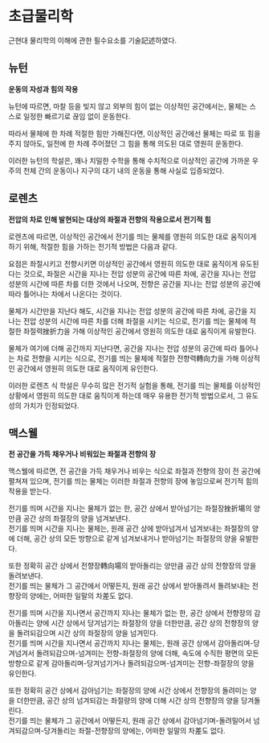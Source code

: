 # 초급물리학

근현대 물리학의 이해에 관한 필수요소를 기술記述하였다.

## 뉴턴

**운동의 자성과 힘의 작용**

뉴턴에 따르면, 마찰 등을 빚지 않고 외부의 힘이 없는
이상적인 공간에서는, 물체는 스스로 일정한 빠르기로
끊임 없이 운동한다.

따라서 물체에 한 차례 적절한 힘만 가해진다면,
이상적인 공간에선 물체는 따로 또 힘을 주지 않아도,
일전에 한 차례 주어졌던 그 힘을 통해 의도된 대로
영원히 운동한다.

이러한 뉴턴의 학설은, 꽤나 치밀한 수학을 통해 수치적으로
이상적인 공간에 가까운 우주의 천체 간의 운동이나
지구의 대기 내의 운동을 통해 사실로 입증되었다.

## 로렌츠

**전압의 차로 인해 발현되는 대상의 좌절과 전향의 
작용으로서 전기적 힘**

로렌츠에 따르면, 이상적인 공간에서 전기를 띄는 물체를
영원히 의도한 대로 움직이게 하기 위해,
적절한 힘을 가하는 전기적 방법은 다음과 같다.

요점은 좌절시키고 전향시키면 
이상적인 공간에서 영원히 의도한 대로 움직이게 
유도된다는 것으로, 
좌절은 시간을 지나는 전압 성분의 공간에 따른 차에, 
공간을 지나는 전압 성분의 시간에 따른 차를 
더한 것에서 나오며, 
전향은 공간을 지나는 전압 성분의 공간에 따라 
틀어나는 차에서 나온다는 것이다.

물체가 시간만을 지난다 해도,
시간을 지나는 전압 성분의 공간에 따른 차에,
공간을 지나는 전압 성분의 시간에 따른 차를 더해 
좌절을 시키는 식으로, 
전기를 띄는 물체에 적절한 좌절력挫折力을 가해
이상적인 공간에서 영원히 의도한 대로 움직이게 유발한다.

물체가 여기에 더해 공간까지 지난다면,
공간을 지나는 전압 성분의 공간에 따라 틀어나는 차로 
전향을 시키는 식으로, 
전기를 띄는 물체에 적절한 전향력轉向力을 가해 
이상적인 공간에서 영원히 의도한 대로 움직이게 유인한다.

이러한 로렌츠 식 학설은 무수히 많은 전기적 실험을 통해,
전기를 띄는 물체를 이상적인 상황에서 영원히 의도한 대로
움직이게 하는데 매우 유용한 전기적 방법으로서,
그 유도성의 가치가 인정되었다.

## 맥스웰

**전 공간을 가득 채우거나 비워있는 좌절과 전향의 장**

맥스웰에 따르면, 전 공간을 가득 채우거나 비우는 식으로 좌절과 전향의 장이 전 공간에 펼쳐져 있으며, 전기를 띄는 물체는 이러한 좌절과 전향의 장에 놓임으로써 전기적 힘의 작용을 받는다.

전기를 띄며 시간을 지나는 물체가 없는 한, 공간 상에서 받아넘기는 좌절장挫折場의 양만큼 공간 상의 좌절장의 양을 넘겨보낸다.  
전기를 띄며 시간을 지나는 물체는, 원래 공간 상에 받아넘겨서 넘겨보내는 좌절장의 양에 더해, 공간 상의 모든 방향으로 같게 넘겨보내거나 받아넘기는 좌절장의 양을 유발한다.

또한 정확히 공간 상에서 전향장轉向場의 받아돌리는 양만큼 공간 상의 전향장의 앙을 돌려보낸다.  
전기를 띄는 물체가 그 공간에서 어떻든지, 원래 공간 상에서 받아돌려서 돌려보내는 전향장의 양에는, 어떠한 일말의 차差도 없다.

전기를 띄며 시간을 지나면서 공간까지 지나는 물체가 없는 한, 공간 상에서 전향장의 감아돌리는 양에 시간 상에서 당겨넘기는 좌절장의 양을 더한만큼, 공간 상의 전향장의 양을 돌려되감으며 시간 상의 좌절장의 양을 넘겨민다.  
전기를 띄며 시간을 지나면서 공간까지 지나는 물체는, 원래 공간 상에서 감아돌리며-당겨넘겨서 돌려되감으며-넘겨미는 전향-좌절장의 양에 더해, 속도에 수직한 평면의 모든 방향으로 같게 감아돌리며-당겨넘기거나 돌려되감으며-넘겨미는 전향-좌절장의 양을 유인한다.

또한 정확히 공간 상에서 감아넘기는 좌절장의 양에 시간 상에서 전향장의 돌려미는 양을 더한만큼, 공간 상의 넘겨되감는 좌절량의 양에 더해 시간 상의 전향장의 양을 당겨돌린다.  
전기를 띄는 물체가 그 공간에서 어떻든지, 원래 공간 상에서 감아넘기며-돌려밀어서 넘겨되감으며-당겨돌리는 좌절-전향장의 양에는, 어떠한 일말의 차差도 없다.  
